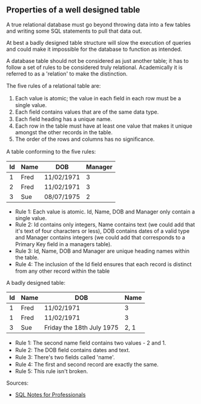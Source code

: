 ## Properties of a well designed table
A true relational database must go beyond throwing data into a few tables and writing some SQL statements to pull
that data out.

At best a badly designed table structure will slow the execution of queries and could make it impossible for the
database to function as intended.


A database table should not be considered as just another table; it has to follow a set of rules to be considered truly
relational. Academically it is referred to as a 'relation' to make the distinction.

The ﬁve rules of a relational table are:
1. Each value is atomic; the value in each ﬁeld in each row must be a single value.
2. Each ﬁeld contains values that are of the same data type.
3. Each ﬁeld heading has a unique name.
4. Each row in the table must have at least one value that makes it unique amongst the other records in the
   table.
5. The order of the rows and columns has no signiﬁcance.

A table conforming to the ﬁve rules:

| Id  | Name  | DOB          | Manager |
|-----|-------|--------------|---------|
| 1   | Fred  | 11/02/1971   | 3       |
| 2   | Fred  | 11/02/1971   | 3       |
| 3   | Sue   | 08/07/1975   | 2       |

* Rule 1: Each value is atomic. Id, Name, DOB and Manager only contain a single value.
* Rule 2: Id contains only integers, Name contains text (we could add that it's text of four characters or less), DOB
  contains dates of a valid type and Manager contains integers (we could add that corresponds to a Primary Key
  ﬁeld in a managers table).
* Rule 3: Id, Name, DOB and Manager are unique heading names within the table.
* Rule 4: The inclusion of the Id ﬁeld ensures that each record is distinct from any other record within the
table

A badly designed table:

| Id | Name | DOB                        | Name  |
|----|------|----------------------------|-------|
| 1  | Fred | 11/02/1971                 | 3     |
| 1  | Fred | 11/02/1971                 | 3     |
| 3  | Sue  | Friday the 18th July 1975  | 2, 1  |

* Rule 1: The second name ﬁeld contains two values - 2 and 1.
* Rule 2: The DOB ﬁeld contains dates and text.
* Rule 3: There's two ﬁelds called 'name'.
* Rule 4: The ﬁrst and second record are exactly the same.
* Rule 5: This rule isn't broken.



Sources:
* [SQL Notes for Professionals](https://goalkicker.com/SQLBook)